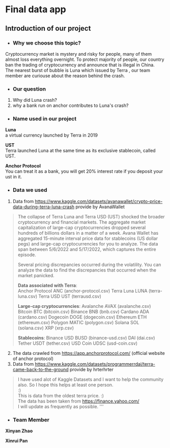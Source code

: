 # Final data app  

## Introduction of our project  

- ### Why we choose this topic?  
Cryptocurrency market is mystery and risky for people, many of them almost loss everything overnight. To protect majority of people, our country ban the trading of cryptocurrency and announce that is illegal in China.    
The nearest burst of bubble is Luna which issued by Terra , our team member are curiouse about the reason behind the crash.  


- ### Our question
1. Why did Luna crash?
2. why a bank run on anchor contributes to Luna's crash?

- ### Name used in our project  

**Luna**  
a virtual currency launched by Terra in 2019    

**UST**  
Terra launched Luna at the same time as its exclusive stablecoin, called UST.    

**Anchor Protocol**  
You can treat it as a bank, you will get 20% interest rate if you deposit your ust in it.  



- ### Data we used
1. Data from https://www.kaggle.com/datasets/avanawallet/crypto-price-data-during-terra-luna-crash provide by AvanaWallet
>The collapse of Terra Luna and Terra USD (UST) shocked the broader cryptocurrency and financial markets. The aggregate market capitalization of large-cap cryptocurrencies dropped several hundreds of billions dollars in a matter of a week. Avana Wallet has aggregated 15-minute interval price data for stablecoins (US dollar pegs) and large-cap cryptocurrencies for you to analyze. The data span between 5/6/2022 and 5/17/2022, which captures the entire episode.
>
>Several pricing discrepancies occurred during the volatility. You can analyze the data to find the discrepancies that occurred when the market panicked.
>
>**Data associated with Terra**:  
>Anchor Protocol ANC (anchor-protocol.csv)
>Terra Luna LUNA (terra-luna.csv)
>Terra USD UST (terrausd.csv)
>
>**Large-cap cryptocurrencies**:
>Avalanche AVAX (avalanche.csv)
>Bitcoin BTC (bitcoin.csv)
>Binance BNB (bnb.csv)
>Cardano ADA (cardano.csv)
>Dogecoin DOGE (dogecoin.csv)
>Ethereum ETH (ethereum.csv)
>Polygon MATIC (polygon.csv)
>Solana SOL (solana.csv)
>XRP (xrp.csv)
>
>**Stablecoins**:
>Binance USD BUSD (binance-usd.csv)
>DAI (dai.csv)
>Tether USDT (tether.csv)
>USD Coin UDSC (usd-coin.csv)
2. The data crawled from https://app.anchorprotocol.com/ (official website of anchor protocol)
3. Data from https://www.kaggle.com/datasets/programmerrdai/terra-came-back-to-the-ground provide by hrterhrter
>I have used alot of Kaggle Datasets and I want to help the community also. So I hope this helps at least one person.  
>:)  
>This is data from the oldest terra price. :)  
>The data has been taken from https://finance.yahoo.com/  
>I will update as frequently as possible.  '''

- ### Team Member
 **Xinyan Zhao**  
 
 **Xinrui Pan**
